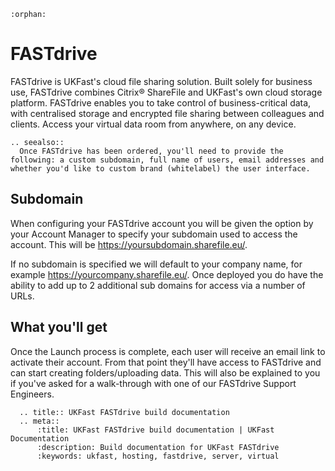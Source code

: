 ```eval_rst
:orphan:
```

# FASTdrive

FASTdrive is UKFast's cloud file sharing solution. Built solely for business use, FASTdrive combines Citrix® ShareFile and UKFast's own cloud storage platform. FASTdrive enables you to take control of business-critical data, with centralised storage and encrypted file sharing between colleagues and clients. Access your virtual data room from anywhere, on any device.

```eval_rst
.. seealso::
  Once FASTdrive has been ordered, you'll need to provide the following: a custom subdomain, full name of users, email addresses and whether you'd like to custom brand (whitelabel) the user interface.
```
## Subdomain
When configuring your FASTdrive account you will be given the option by your Account Manager to specify your subdomain used to access the account. This will be <https://yoursubdomain.sharefile.eu/>.

If no subdomain is specified we will default to your company name, for example <https://yourcompany.sharefile.eu/>. Once deployed you do have the ability to add up to 2 additional sub domains for access via a number of URLs.

## What you'll get
Once the Launch process is complete, each user will receive an email link to activate their account. From that point they'll have access to FASTdrive and can start creating folders/uploading data. This will also be explained to you if you've asked for a walk-through with one of our FASTdrive Support Engineers.

```eval_rst
  .. title:: UKFast FASTdrive build documentation
  .. meta::
      :title: UKFast FASTdrive build documentation | UKFast Documentation
      :description: Build documentation for UKFast FASTdrive
      :keywords: ukfast, hosting, fastdrive, server, virtual
```
